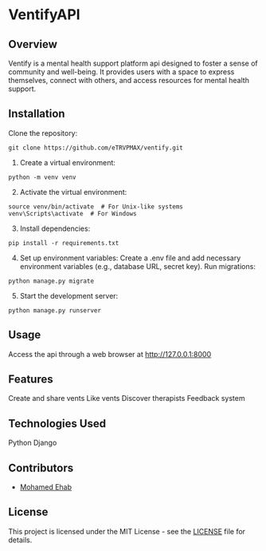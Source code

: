 # VentifyAPI
## Overview
Ventify is a mental health support platform api designed to foster a sense of community and well-being. It provides users with a space to express themselves, connect with others, and access resources for mental health support.

## Installation
Clone the repository:
```
git clone https://github.com/eTRVPMAX/ventify.git
```

1. Create a virtual environment:
```
python -m venv venv
```

2. Activate the virtual environment:
```
source venv/bin/activate  # For Unix-like systems
venv\Scripts\activate  # For Windows
```

3. Install dependencies:
```
pip install -r requirements.txt
```

4. Set up environment variables: Create a .env file and add necessary environment variables (e.g., database URL, secret key).
Run migrations:
```
python manage.py migrate
```

5. Start the development server:
```
python manage.py runserver
```

## Usage
Access the api through a web browser at http://127.0.0.1:8000

## Features
Create and share vents
Like vents
Discover therapists
Feedback system

## Technologies Used
Python
Django

## Contributors
- [Mohamed Ehab](https://github.com/eTRVPMAX)

## License
This project is licensed under the MIT License - see the [LICENSE](LICENSE) file for details.
